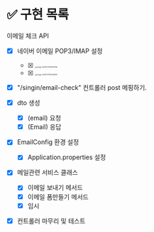 # ✅ 구현 목록

이메일 체크 API

- [x] 네이버 이메일 POP3/IMAP 설정
  - [x] <img src="/Users/seungchan/Library/Application Support/typora-user-images/image-20230717150847356.png" alt="image-20230717150847356" style="zoom:25%;" />
  - [x] <img src="/Users/seungchan/Library/Application Support/typora-user-images/image-20230717150943160.png" alt="image-20230717150943160" style="zoom:25%;" />
- [x] "/singin/email-check" 컨트롤러 post 메핑하기.
- [x] dto 생성 
  - [x] (email) 요청
  - [x] (Email) 응답
- [x] EmailConfig 환경 설정
  - [x] Application.properties 설정
- [x] 메일관련 서비스 클래스
  - [x] 이메일 보내기 메서드
  - [x] 이메일 폼만들기 메서드
  - [x] 임시 
- [x] 컨트롤러 마무리 및 테스트

